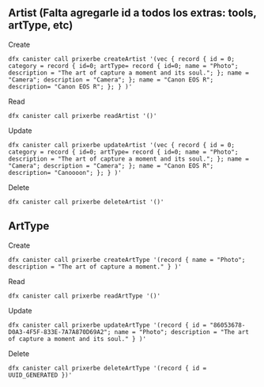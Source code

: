  ## Artist (Falta agregarle id a todos los extras: tools, artType, etc)

 Create

` dfx canister call prixerbe createArtist '(vec { record { id = 0; category = record { id=0; artType= record { id=0; name = "Photo"; description = "The art of capture a moment and its soul."; }; name = "Camera"; description = "Camera"; }; name = "Canon EOS R"; description= "Canon EOS R"; }; } )' ` 

 Read

` dfx canister call prixerbe readArtist '()' ` 

 Update

` dfx canister call prixerbe updateArtist '(vec { record { id = 0; category = record { id=0; artType= record { id=0; name = "Photo"; description = "The art of capture a moment and its soul."; }; name = "Camera"; description = "Camera"; }; name = "Canon EOS R"; description= "Canoooon"; }; } )' ` 

 Delete

` dfx canister call prixerbe deleteArtist '()' `

 ## ArtType

 Create

` dfx canister call prixerbe createArtType '(record { name = "Photo"; description = "The art of capture a moment." } )' ` 

 Read

` dfx canister call prixerbe readArtType '()' ` 

 Update

` dfx canister call prixerbe updateArtType '(record { id = "86053678-D0A3-4F5F-833E-7A7A870D69A2"; name = "Photo"; description = "The art of capture a moment and its soul." } )' ` 

 Delete

` dfx canister call prixerbe deleteArtType '(record { id = UUID_GENERATED })' `

